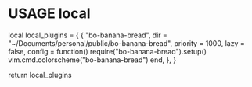 # USAGE local 
local local_plugins = {
  {
    "bo-banana-bread",
    dir = "~/Documents/personal/public/bo-banana-bread",
    priority = 1000,
    lazy = false,
    config = function()
      require("bo-banana-bread").setup()
      vim.cmd.colorscheme("bo-banana-bread")
    end,
  },
}

return local_plugins
